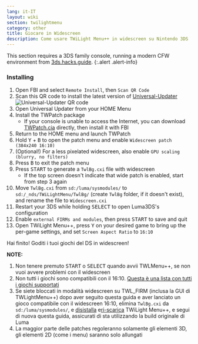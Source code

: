 ```yaml
---
lang: it-IT
layout: wiki
section: twilightmenu
category: other
title: Giocare in Widescreen
description: Come usare TWiLight Menu++ in widescreen su Nintendo 3DS
---
```


This section requires a 3DS family console, running a modern CFW environment from [3ds.hacks.guide](https://3ds.hacks.guide).
{:.alert .alert-info}

### Installing
1. Open FBI and select `Remote Install`, then `Scan QR Code`
1. Scan this QR code to install the latest version of [Universal-Updater](https://github.com/Universal-Team/Universal-Updater)<br> ![Universal-Updater QR code](https://db.universal-team.net/assets/images/qr/universal-updater-cia.png)
1. Open Universal Updater from your HOME Menu
1. Install the TWPatch package
   - If your console is unable to access the Internet, you can download [TWPatch.cia](https://gbatemp.net/download/twpatch.37400/version/38832/download?file=302085) directly, then install it with FBI
1. Return to the HOME menu and launch TWPatch
1. Hold <kbd class="face">Y</kbd> + <kbd class="face">B</kbd> to open the patch menu and enable `Widescreen patch (384x240 16:10)`
1. (Optional!) For a less pixelated widescreen, also enable `GPU scaling (blurry, no filters)`
1. Press <kbd class="face">B</kbd> to exit the patch menu
1. Press <kbd>START</kbd> to generate a `TwlBg.cxi` file with widescreen
   - If the top screen doesn't indicate that wide patch is enabled, start from step 3 again
1. Move `TwlBg.cxi` from `sd:/luma/sysmodules/` to `sd:/_nds/TWiLightMenu/TwlBg/` (create `TwlBg` folder, if it doesn't exist), and rename the file to `Widescreen.cxi`
1. Restart your 3DS while holding <kbd>SELECT</kbd> to open Luma3DS's configuration
1. Enable `external FIRMs and modules`, then press <kbd>START</kbd> to save and quit
1. Open TWiLight Menu++, press <kbd class="face">Y</kbd> on your desired game to bring up the per-game settings, and set `Screen Aspect Ratio` to `16:10`

Hai finito! Goditi i tuoi giochi del DS in widescreen!

**NOTE:**
1. Non tenere premuto <kbd>START</kbd> o <kbd>SELECT</kbd> quando avvii TWLMenu++, se non vuoi avvere problemi con il widescreen
1. Non tutti i giochi sono compatibili con il 16:10. [Questa è una lista con tutti i giochi supportati](https://github.com/DS-Homebrew/TWiLightMenu/blob/master/7zfile/3DS%20-%20CFW%20users/Games%20supported%20with%20widescreen.txt)
1. Se siete bloccati in modalità widescreen su TWL_FIRM (inclusa la GUI di TWLightMenu++) dopo aver seguito questa guida e aver lanciato un gioco compatibile con il widescreen 16:10, elimina `TwlBg.cxi` da `sd:/luma/sysmodules/`, e [disistalla](https://wiki.ds-homebrew.com/twilightmenu/uninstalling-3ds) e[ri-scarica](https://wiki.ds-homebrew.com/twilightmenu/installing-3ds) TWiLight Menu++, e segui di nuova questa guida, assicurati di sta utilizzando la build originale di Luma
1. La maggior parte delle patches regoleranno solamente gli elementi 3D, gli elementi 2D (come i menu) saranno solo allungati
